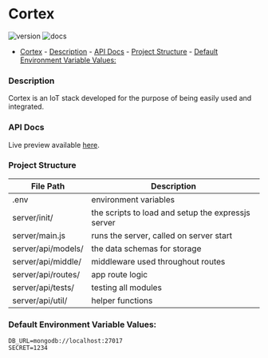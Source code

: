 # Cortex
![version](https://img.shields.io/badge/version-0.0.1-brightgreen.svg?style=flat-square) ![docs](https://img.shields.io/badge/docs-coming%20soon-orange.svg?style=flat-square)

- [Cortex](#cortex)
        - [Description](#description)
        - [API Docs](#api-docs)
        - [Project Structure](#project-structure)
        - [Default Environment Variable Values:](#default-environment-variable-values)

### Description
Cortex is an IoT stack developed for the purpose of being easily used and integrated.

### API Docs
Live preview available [here](https://web.postman.co/collections/4171682-435a8395-5c76-42ba-9c18-2ac44d600eb0?workspace=22c4a95b-20eb-4c5c-8b8d-b1f034293f03).

### Project Structure

File Path | Description
-|-
.env | environment variables
server/init/ | the scripts to load and setup the expressjs server
server/main.js | runs the server, called on server start
server/api/models/ | the data schemas for storage
server/api/middle/ | middleware used throughout routes
server/api/routes/ | app route logic
server/api/tests/ | testing all modules
server/api/util/ | helper functions 

### Default Environment Variable Values:
```
DB_URL=mongodb://localhost:27017
SECRET=1234
```

